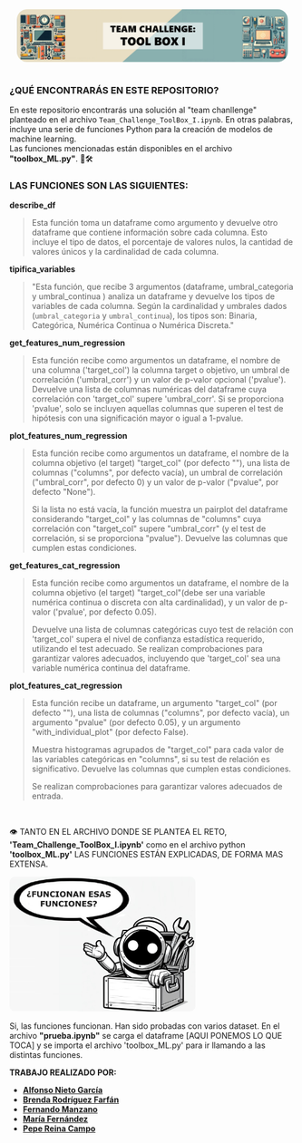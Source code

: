 <div style="display: flex; justify-content: center;">
    <img src="./imagenes/ban.png" style="border-radius: 18px; width: 95%;">
</div> 
  
<br>

### ¿QUÉ ENCONTRARÁS EN ESTE REPOSITORIO?

En este repositorio encontrarás una solución al "team chanllenge" planteado en el archivo `Team_Challenge_ToolBox_I.ipynb`. En otras palabras, incluye una serie de funciones Python para la creación de modelos de machine learning.  
Las funciones mencionadas están disponibles en el archivo **"toolbox_ML.py"**. 🧰🛠️

### LAS FUNCIONES SON LAS SIGUIENTES:

**describe_df** 
> Esta función toma un dataframe como argumento y devuelve otro dataframe que contiene información sobre cada columna. Esto incluye el tipo de datos, el porcentaje de valores nulos, la cantidad de valores únicos y la cardinalidad de cada columna.


**tipifica_variables**  
>"Esta función, que recibe 3 argumentos (dataframe, umbral_categoria y umbral_continua ) analiza un dataframe y devuelve los  tipos de variables de cada columna. Según la cardinalidad y umbrales dados (`umbral_categoria` y `umbral_continua`), los tipos son: Binaria, Categórica, Numérica Continua o Numérica Discreta."

**get_features_num_regression**  
>Esta función recibe como argumentos un dataframe, el nombre de una columna ('target_col') la columna target o objetivo, un umbral de correlación ('umbral_corr') y un valor de p-valor opcional ('pvalue'). Devuelve una lista de columnas numéricas del dataframe cuya correlación con 'target_col' supere 'umbral_corr'. Si se proporciona 'pvalue', solo se incluyen aquellas columnas que superen el test de hipótesis con una significación mayor o igual a 1-pvalue.  

**plot_features_num_regression**  
>Esta función recibe como argumentos un dataframe, el nombre de la columna objetivo (el target) "target_col" (por defecto ""), una lista de columnas ("columns", por defecto vacía), un umbral de correlación ("umbral_corr", por defecto 0) y un valor de p-valor ("pvalue", por defecto "None").
>
>Si la lista no está vacía, la función muestra un pairplot del dataframe considerando "target_col" y las columnas de "columns" cuya correlación con "target_col" supere "umbral_corr" (y el test de correlación, si se proporciona "pvalue"). Devuelve las columnas que cumplen estas condiciones.


**get_features_cat_regression**  
>Esta función recibe como argumentos un dataframe, el nombre de la columna objetivo (el target) "target_col"(debe ser una variable numérica continua o discreta con alta cardinalidad), y un valor de p-valor ('pvalue', por defecto 0.05).
>
>Devuelve una lista de columnas categóricas cuyo test de relación con 'target_col' supera el nivel de confianza estadística requerido, utilizando el test adecuado. Se realizan comprobaciones para garantizar valores adecuados, incluyendo que 'target_col' sea una variable numérica continua del dataframe.


**plot_features_cat_regression** 
>Esta función recibe un dataframe, un argumento "target_col" (por defecto ""), una lista de columnas ("columns", por defecto vacía), un argumento "pvalue" (por defecto 0.05), y un argumento "with_individual_plot" (por defecto False).
>
>Muestra histogramas agrupados de "target_col" para cada valor de las variables categóricas en "columns", si su test de relación es significativo. Devuelve las columnas que cumplen estas condiciones.
>
>Se realizan comprobaciones para garantizar valores adecuados de entrada.    
<br>  

👁️ TANTO EN EL ARCHIVO DONDE SE PLANTEA EL RETO, **'Team_Challenge_ToolBox_I.ipynb'** como en el archivo python **'toolbox_ML.py'** LAS FUNCIONES ESTÁN EXPLICADAS, DE FORMA MAS EXTENSA.

<img src="imagenes/caJin.jpg" alt="Descripción de la imagen" style="border-radius: 10px; width: 65%;">  

<br>    

Si, las funciones funcionan. Han sido probadas con varios dataset. 
En el archivo **"prueba.ipynb"** se carga el dataframe [AQUI PONEMOS LO QUE TOCA] y se importa el archivo 'toolbox_ML.py'  para ir llamando a las distintas funciones. 



  
**TRABAJO REALIZADO POR:** 

- [**Alfonso Nieto García**](https://github.com/ANG112)
- [**Brenda Rodríguez Farfán**](https://github.com/BrendzRdgz)
- [**Fernando Manzano**](https://github.com/FernandoManzanoC)
- [**María Fernández**](https://github.com/MariaRepository)
- [**Pepe Reina Campo**](https://github.com/PepeReinaCampo )
